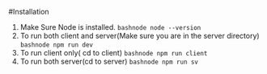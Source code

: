 #Installation

1. Make Sure Node is installed.
   ```bashnode node --version```
2. To run both client and server(Make sure you are in the server directory)
   ```bashnode npm run dev```
3. To run client only( cd to client)
  ```bashnode npm run client```
4. To run both server(cd to server)
   ```bashnode npm run sv```


